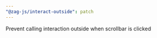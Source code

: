 ```yaml
---
"@zag-js/interact-outside": patch
---
```


Prevent calling interaction outside when scrollbar is clicked
